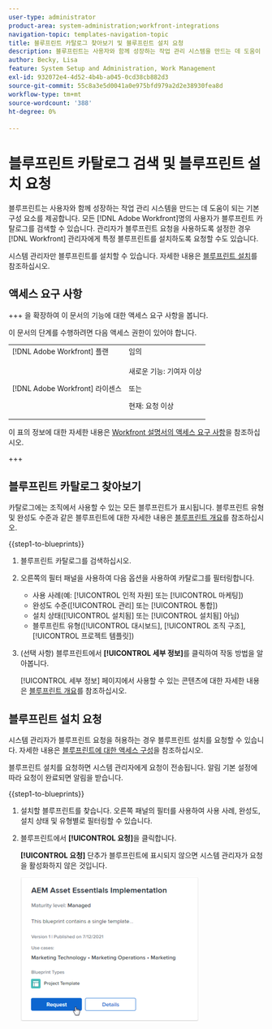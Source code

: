 ```yaml
---
user-type: administrator
product-area: system-administration;workfront-integrations
navigation-topic: templates-navigation-topic
title: 블루프린트 카탈로그 찾아보기 및 블루프린트 설치 요청
description: 블루프린트는 사용자와 함께 성장하는 작업 관리 시스템을 만드는 데 도움이 되는 기본 구성 요소를 제공합니다. 모든 [!DNL Adobe Workfront] 사용자는 블루프린트 카탈로그를 검색할 수 있습니다. 관리자가 블루프린트 요청을 활성화한 경우  [!DNL Workfront] 관리자가 특정 블루프린트를 설치하도록 요청할 수도 있습니다.
author: Becky, Lisa
feature: System Setup and Administration, Work Management
exl-id: 932072e4-4d52-4b4b-a045-0cd38cb882d3
source-git-commit: 55c8a3e5d0041a0e975bfd979a2d2e38930fea8d
workflow-type: tm+mt
source-wordcount: '388'
ht-degree: 0%

---
```


# 블루프린트 카탈로그 검색 및 블루프린트 설치 요청

블루프린트는 사용자와 함께 성장하는 작업 관리 시스템을 만드는 데 도움이 되는 기본 구성 요소를 제공합니다. 모든 [!DNL Adobe Workfront]명의 사용자가 블루프린트 카탈로그를 검색할 수 있습니다. 관리자가 블루프린트 요청을 사용하도록 설정한 경우 [!DNL Workfront] 관리자에게 특정 블루프린트를 설치하도록 요청할 수도 있습니다.

시스템 관리자만 블루프린트를 설치할 수 있습니다. 자세한 내용은 [블루프린트 설치](../../administration-and-setup/blueprints/blueprints-install.md)를 참조하십시오.

## 액세스 요구 사항

+++ 을 확장하여 이 문서의 기능에 대한 액세스 요구 사항을 봅니다.

이 문서의 단계를 수행하려면 다음 액세스 권한이 있어야 합니다.

<table style="table-layout:auto"> 
 <col> 
 <col> 
 <tbody> 
  <tr> 
   <td role="rowheader">[!DNL Adobe Workfront] 플랜</td> 
   <td>임의</td> 
  </tr> 
  <tr> 
   <td role="rowheader">[!DNL Adobe Workfront] 라이센스</td> 
   <td>
   <p>새로운 기능: 기여자 이상</p>
   <p>또는</p>
   <p>현재: 요청 이상</p></td> 
  </tr>
 </tbody> 
</table>

이 표의 정보에 대한 자세한 내용은 [Workfront 설명서의 액세스 요구 사항](/help/quicksilver/administration-and-setup/add-users/access-levels-and-object-permissions/access-level-requirements-in-documentation.md)을 참조하십시오.

+++

## 블루프린트 카탈로그 찾아보기

카탈로그에는 조직에서 사용할 수 있는 모든 블루프린트가 표시됩니다. 블루프린트 유형 및 완성도 수준과 같은 블루프린트에 대한 자세한 내용은 [블루프린트 개요](../../administration-and-setup/blueprints/blueprints-overview.md)를 참조하십시오.

{{step1-to-blueprints}}

1. 블루프린트 카탈로그를 검색하십시오.
1. 오른쪽의 필터 패널을 사용하여 다음 옵션을 사용하여 카탈로그를 필터링합니다.

   * 사용 사례(예: [!UICONTROL 인적 자원] 또는 [!UICONTROL 마케팅])
   * 완성도 수준([!UICONTROL 관리] 또는 [!UICONTROL 통합])
   * 설치 상태([!UICONTROL 설치됨] 또는 [!UICONTROL 설치됨] 아님)
   * 블루프린트 유형(<!--Custom Form, -->[!UICONTROL 대시보드], [!UICONTROL 조직 구조], [!UICONTROL 프로젝트 템플릿]<!--, Request Queue, Setup Feature-->)

1. (선택 사항) 블루프린트에서 **[!UICONTROL 세부 정보]**&#x200B;를 클릭하여 작동 방법을 알아봅니다.

   [!UICONTROL 세부 정보] 페이지에서 사용할 수 있는 콘텐츠에 대한 자세한 내용은 [블루프린트 개요](../../administration-and-setup/blueprints/blueprints-overview.md)를 참조하십시오.

## 블루프린트 설치 요청

시스템 관리자가 블루프린트 요청을 허용하는 경우 블루프린트 설치를 요청할 수 있습니다. 자세한 내용은 [블루프린트에 대한 액세스 구성](../../administration-and-setup/blueprints/configure-access-to-blueprints.md)을 참조하십시오.

블루프린트 설치를 요청하면 시스템 관리자에게 요청이 전송됩니다. 알림 기본 설정에 따라 요청이 완료되면 알림을 받습니다.

{{step1-to-blueprints}}

1. 설치할 블루프린트를 찾습니다. 오른쪽 패널의 필터를 사용하여 사용 사례, 완성도, 설치 상태 및 유형별로 필터링할 수 있습니다.
1. 블루프린트에서 **[!UICONTROL 요청]**&#x200B;을 클릭합니다.

   **[!UICONTROL 요청]** 단추가 블루프린트에 표시되지 않으면 시스템 관리자가 요청을 활성화하지 않은 것입니다.

   ![블루프린트 요청](assets/blueprints-non-admin-request-bp-350x283.png)
